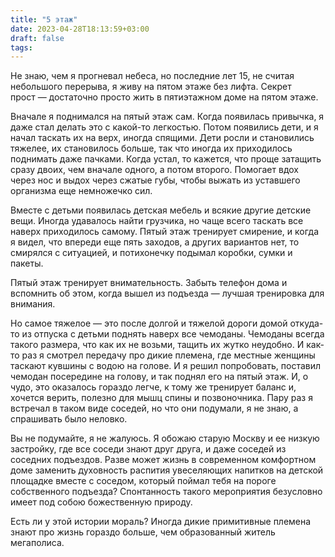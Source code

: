 ```yaml
---
title: "5 этаж"
date: 2023-04-28T18:13:59+03:00
draft: false
tags:
---
```


Не знаю, чем я прогневал небеса, но последние лет 15, не считая небольшого перерыва, я живу на пятом этаже без лифта. Секрет прост — достаточно просто жить в пятиэтажном доме на пятом этаже.

<!--more-->

Вначале я поднимался на пятый этаж сам. Когда появилась привычка, я даже стал делать это с какой-то легкостью. Потом появились дети, и я начал таскать их на верх, иногда спящими. Дети росли и становились тяжелее, их становилось больше, так что иногда их приходилось поднимать даже пачками. Когда устал, то кажется, что проще затащить сразу двоих, чем вначале одного, а потом второго. Помогает вдох через нос и выдох через сжатые губы, чтобы выжать из уставшего организма еще немножечко сил.

Вместе с детьми появилась детская мебель и всякие другие детские вещи. Иногда удавалось найти грузчика, но чаще всего таскать все наверх приходилось самому. Пятый этаж тренирует смирение, и когда я видел, что впереди еще пять заходов, а других вариантов нет, то смирялся с ситуацией, и потихонечку подымал коробки, сумки и пакеты.

Пятый этаж тренирует внимательность. Забыть телефон дома и вспомнить об этом, когда вышел из подъезда — лучшая тренировка для внимания.

Но самое тяжелое — это после долгой и тяжелой дороги домой откуда-то из отпуска с детьми поднять наверх все чемоданы. Чемоданы всегда такого размера, что как их не возьми, тащить их жутко неудобно. И как-то раз я смотрел передачу про дикие племена, где местные женщины таскают кувшины с водою на голове. И я решил попробовать, поставил чемодан посередине на голову, и так поднял его на пятый этаж. И, о чудо, это оказалось гораздо легче, к тому же тренирует баланс и, хочется верить, полезно для мышц спины и позвоночника. Пару раз я встречал в таком виде соседей, но что они подумали, я не знаю, а спрашивать было неловко.

Вы не подумайте, я не жалуюсь. Я обожаю старую Москву и ее низкую застройку, где все соседи знают друг друга, и даже соседей из соседних подъездов. Разве может жизнь в современном комфортном доме заменить духовность распития увеселяющих напитков на детской площадке вместе с соседом, который поймал тебя на пороге собственного подъезда? Спонтанность такого мероприятия безусловно имеет под собою божественную природу.

Есть ли у этой истории мораль? Иногда дикие примитивные племена знают про жизнь гораздо больше, чем образованный житель мегаполиса.
